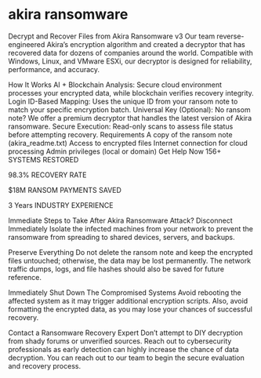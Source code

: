 # akira ransomware
Decrypt and Recover Files from Akira Ransomware v3
Our team reverse-engineered Akira’s encryption algorithm and created a decryptor that has recovered data for dozens of companies around the world. Compatible with Windows, Linux, and VMware ESXi, our decryptor is designed for reliability, performance, and accuracy.


How It Works
AI + Blockchain Analysis: Secure cloud environment processes your encrypted data, while blockchain verifies recovery integrity.
Login ID-Based Mapping: Uses the unique ID from your ransom note to match your specific encryption batch.
Universal Key (Optional): No ransom note? We offer a premium decryptor that handles the latest version of Akira ransomware.
Secure Execution: Read-only scans to assess file status before attempting recovery.
Requirements
A copy of the ransom note (akira_readme.txt)
Access to encrypted files
Internet connection for cloud processing
Admin privileges (local or domain)
Get Help Now
156+
SYSTEMS RESTORED

98.3%
RECOVERY RATE

$18M
RANSOM PAYMENTS SAVED

3 Years
INDUSTRY EXPERIENCE


Immediate Steps to Take After Akira Ransomware Attack?
Disconnect Immediately
Isolate the infected machines from your network to prevent the ransomware from spreading to shared devices, servers, and backups.

Preserve Everything
Do not delete the ransom note and keep the encrypted files untouched; otherwise, the data may be lost permanently. The network traffic dumps, logs, and file hashes should also be saved for future reference.

Immediately Shut Down The Compromised Systems
Avoid rebooting the affected system as it may trigger additional encryption scripts. Also, avoid formatting the encrypted data, as you may lose your chances of successful recovery.

Contact a Ransomware Recovery Expert
Don’t attempt to DIY decryption from shady forums or unverified sources. Reach out to cybersecurity professionals as early detection can highly increase the chance of data decryption. You can reach out to our team to begin the secure evaluation and recovery process.
